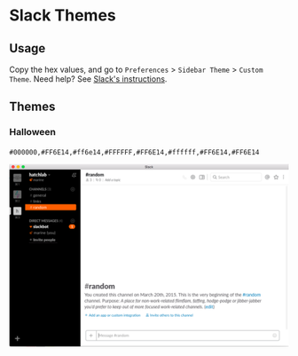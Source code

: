 # Slack Themes

## Usage

Copy the hex values, and go to `Preferences` > `Sidebar Theme` > `Custom Theme`. Need help? See [Slack's instructions](https://get.slack.help/hc/en-us/articles/205166337-Customize-your-Slack-theme). 

## Themes

### Halloween

`#000000,#FF6E14,#ff6e14,#FFFFFF,#FF6E14,#ffffff,#FF6E14,#FF6E14`

![halloween](https://github.com/marineb/slack-themes/blob/master/themes/halloween.png?raw=true)
